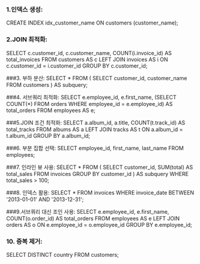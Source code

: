 ### 1.인덱스 생성:

CREATE INDEX idx_customer_name ON customers (customer_name);

### 2.JOIN 최적화:

SELECT 
    c.customer_id, 
    c.customer_name,
    COUNT(i.invoice_id) AS total_invoices
FROM 
    customers AS c
LEFT JOIN 
    invoices AS i 
    ON c.customer_id = i.customer_id
GROUP BY 
    c.customer_id;

###3. 부하 분산:
SELECT 
    *
FROM 
    (
        SELECT 
            customer_id, 
            customer_name
        FROM 
            customers
    ) AS subquery;

###4. 서브쿼리 최적화:
SELECT 
    e.employee_id, 
    e.first_name,
    (SELECT COUNT(*) FROM orders WHERE employee_id = e.employee_id) AS total_orders
FROM 
    employees AS e;

###5.JOIN 조건 최적화:
SELECT 
    a.album_id, 
    a.title,
    COUNT(t.track_id) AS total_tracks
FROM 
    albums AS a
LEFT JOIN 
    tracks AS t 
    ON a.album_id = t.album_id
GROUP BY 
    a.album_id;

###6. 부분 집합 선택:
SELECT 
    employee_id,
    first_name,
    last_name
FROM 
    employees;

###7. 인라인 뷰 사용:
SELECT 
    *
FROM 
    (
        SELECT 
            customer_id,
            SUM(total) AS total_sales
        FROM 
            invoices
        GROUP BY 
            customer_id
    ) AS subquery
WHERE 
    total_sales > 100;

###8. 인덱스 활용:
SELECT 
    *
FROM 
    invoices 
WHERE 
    invoice_date BETWEEN '2013-01-01' AND '2013-12-31';

###9.서브쿼리 대신 조인 사용:
SELECT 
    e.employee_id, 
    e.first_name,
    COUNT(o.order_id) AS total_orders
FROM 
    employees AS e
LEFT JOIN 
    orders AS o 
    ON e.employee_id = o.employee_id
GROUP BY 
    e.employee_id;
### 10. 중복 제거:

SELECT DISTINCT 
    country 
FROM 
    customers;
